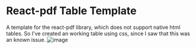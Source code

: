 # React-pdf Table Template
 A template for the react-pdf library, which does not support native html tables. So I've created an working table using css, since I saw that this was an known issue.
![image](https://github.com/user-attachments/assets/e0dc2177-204e-4d47-8eb3-da90d38b1307)
